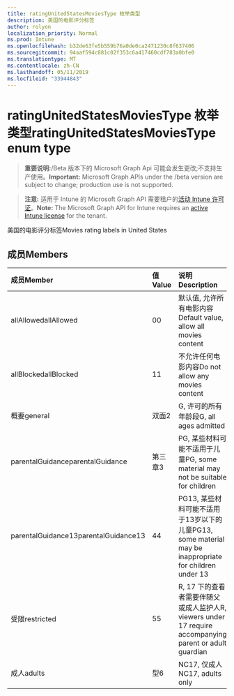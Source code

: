 ```yaml
---
title: ratingUnitedStatesMoviesType 枚举类型
description: 美国的电影评分标签
author: rolyon
localization_priority: Normal
ms.prod: Intune
ms.openlocfilehash: b32de63fe5b559b76a0de0ca2471230c8f637406
ms.sourcegitcommit: 94aaf594c881c02f353c6a417460cdf783a0bfe0
ms.translationtype: MT
ms.contentlocale: zh-CN
ms.lasthandoff: 05/11/2019
ms.locfileid: "33944843"
---
```

# <a name="ratingunitedstatesmoviestype-enum-type"></a><span data-ttu-id="b2a79-103">ratingUnitedStatesMoviesType 枚举类型</span><span class="sxs-lookup"><span data-stu-id="b2a79-103">ratingUnitedStatesMoviesType enum type</span></span>

> <span data-ttu-id="b2a79-104">**重要说明:**/Beta 版本下的 Microsoft Graph Api 可能会发生更改;不支持生产使用。</span><span class="sxs-lookup"><span data-stu-id="b2a79-104">**Important:** Microsoft Graph APIs under the /beta version are subject to change; production use is not supported.</span></span>

> <span data-ttu-id="b2a79-105">**注意:** 适用于 Intune 的 Microsoft Graph API 需要租户的[活动 Intune 许可证](https://go.microsoft.com/fwlink/?linkid=839381)。</span><span class="sxs-lookup"><span data-stu-id="b2a79-105">**Note:** The Microsoft Graph API for Intune requires an [active Intune license](https://go.microsoft.com/fwlink/?linkid=839381) for the tenant.</span></span>

<span data-ttu-id="b2a79-106">美国的电影评分标签</span><span class="sxs-lookup"><span data-stu-id="b2a79-106">Movies rating labels in United States</span></span>

## <a name="members"></a><span data-ttu-id="b2a79-107">成员</span><span class="sxs-lookup"><span data-stu-id="b2a79-107">Members</span></span>
|<span data-ttu-id="b2a79-108">成员</span><span class="sxs-lookup"><span data-stu-id="b2a79-108">Member</span></span>|<span data-ttu-id="b2a79-109">值</span><span class="sxs-lookup"><span data-stu-id="b2a79-109">Value</span></span>|<span data-ttu-id="b2a79-110">说明</span><span class="sxs-lookup"><span data-stu-id="b2a79-110">Description</span></span>|
|:---|:---|:---|
|<span data-ttu-id="b2a79-111">allAllowed</span><span class="sxs-lookup"><span data-stu-id="b2a79-111">allAllowed</span></span>|<span data-ttu-id="b2a79-112">0</span><span class="sxs-lookup"><span data-stu-id="b2a79-112">0</span></span>|<span data-ttu-id="b2a79-113">默认值, 允许所有电影内容</span><span class="sxs-lookup"><span data-stu-id="b2a79-113">Default value, allow all movies content</span></span>|
|<span data-ttu-id="b2a79-114">allBlocked</span><span class="sxs-lookup"><span data-stu-id="b2a79-114">allBlocked</span></span>|<span data-ttu-id="b2a79-115">1</span><span class="sxs-lookup"><span data-stu-id="b2a79-115">1</span></span>|<span data-ttu-id="b2a79-116">不允许任何电影内容</span><span class="sxs-lookup"><span data-stu-id="b2a79-116">Do not allow any movies content</span></span>|
|<span data-ttu-id="b2a79-117">概要</span><span class="sxs-lookup"><span data-stu-id="b2a79-117">general</span></span>|<span data-ttu-id="b2a79-118">双面</span><span class="sxs-lookup"><span data-stu-id="b2a79-118">2</span></span>|<span data-ttu-id="b2a79-119">G, 许可的所有年龄段</span><span class="sxs-lookup"><span data-stu-id="b2a79-119">G, all ages admitted</span></span>|
|<span data-ttu-id="b2a79-120">parentalGuidance</span><span class="sxs-lookup"><span data-stu-id="b2a79-120">parentalGuidance</span></span>|<span data-ttu-id="b2a79-121">第三章</span><span class="sxs-lookup"><span data-stu-id="b2a79-121">3</span></span>|<span data-ttu-id="b2a79-122">PG, 某些材料可能不适用于儿童</span><span class="sxs-lookup"><span data-stu-id="b2a79-122">PG, some material may not be suitable for children</span></span>|
|<span data-ttu-id="b2a79-123">parentalGuidance13</span><span class="sxs-lookup"><span data-stu-id="b2a79-123">parentalGuidance13</span></span>|<span data-ttu-id="b2a79-124">4</span><span class="sxs-lookup"><span data-stu-id="b2a79-124">4</span></span>|<span data-ttu-id="b2a79-125">PG13, 某些材料可能不适用于13岁以下的儿童</span><span class="sxs-lookup"><span data-stu-id="b2a79-125">PG13, some material may be inappropriate for children under 13</span></span>|
|<span data-ttu-id="b2a79-126">受限</span><span class="sxs-lookup"><span data-stu-id="b2a79-126">restricted</span></span>|<span data-ttu-id="b2a79-127">5</span><span class="sxs-lookup"><span data-stu-id="b2a79-127">5</span></span>|<span data-ttu-id="b2a79-128">R, 17 下的查看者需要伴随父或成人监护人</span><span class="sxs-lookup"><span data-stu-id="b2a79-128">R, viewers under 17 require accompanying parent or adult guardian</span></span>|
|<span data-ttu-id="b2a79-129">成人</span><span class="sxs-lookup"><span data-stu-id="b2a79-129">adults</span></span>|<span data-ttu-id="b2a79-130">型</span><span class="sxs-lookup"><span data-stu-id="b2a79-130">6</span></span>|<span data-ttu-id="b2a79-131">NC17, 仅成人</span><span class="sxs-lookup"><span data-stu-id="b2a79-131">NC17, adults only</span></span>|




